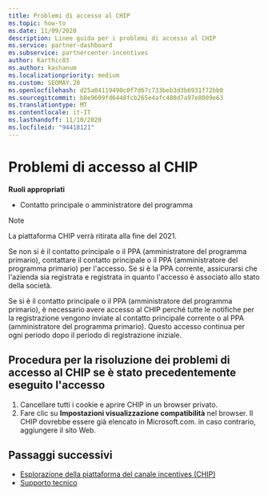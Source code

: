```yaml
---
title: Problemi di accesso al CHIP
ms.topic: how-to
ms.date: 11/09/2020
description: Linee guida per i problemi di accesso al CHIP
ms.service: partner-dashboard
ms.subservice: partnercenter-incentives
author: Karthic83
ms.author: kashanum
ms.localizationpriority: medium
ms.custom: SEOMAY.20
ms.openlocfilehash: d25a04119490c0f7d67c733beb3d3b6931f72bb0
ms.sourcegitcommit: b8e9609fd6448fcb265e4afc480d7a97e8009e63
ms.translationtype: MT
ms.contentlocale: it-IT
ms.lasthandoff: 11/10/2020
ms.locfileid: "94418121"
---
```

# <a name="trouble-accessing-chip"></a>Problemi di accesso al CHIP

**Ruoli appropriati**

- Contatto principale o amministratore del programma

>[!NOTE]
>La piattaforma CHIP verrà ritirata alla fine del 2021.

Se non si è il contatto principale o il PPA (amministratore del programma primario), contattare il contatto principale o il PPA (amministratore del programma primario) per l'accesso. Se si è la PPA corrente, assicurarsi che l'azienda sia registrata e registrata in quanto l'accesso è associato allo stato della società.

Se si è il contatto principale o il PPA (amministratore del programma primario), è necessario avere accesso al CHIP perché tutte le notifiche per la registrazione vengono inviate al contatto principale corrente o al PPA (amministratore del programma primario). Questo accesso continua per ogni periodo dopo il periodo di registrazione iniziale.

## <a name="troubleshooting-steps-to-assist-with-accessing-chip-if-you-have-had-access-previously"></a>Procedura per la risoluzione dei problemi di accesso al CHIP se è stato precedentemente eseguito l'accesso

1. Cancellare tutti i cookie e aprire CHIP in un browser privato.
1. Fare clic su **Impostazioni visualizzazione compatibilità** nel browser. Il CHIP dovrebbe essere già elencato in Microsoft.com. in caso contrario, aggiungere il sito Web.

## <a name="next-steps"></a>Passaggi successivi

- [Esplorazione della piattaforma del canale incentives (CHIP)](chip-intro.md)
- [Supporto tecnico](report-problems-with-partner-center.md)